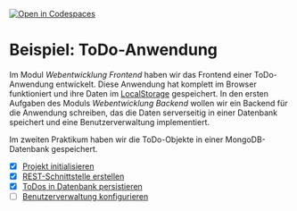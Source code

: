 [![Open in Codespaces](https://classroom.github.com/assets/launch-codespace-f4981d0f882b2a3f0472912d15f9806d57e124e0fc890972558857b51b24a6f9.svg)](https://classroom.github.com/open-in-codespaces?assignment_repo_id=10626105)
# Beispiel: ToDo-Anwendung

Im Modul *Webentwicklung Frontend* haben wir das Frontend einer ToDo-Anwendung entwickelt. Diese Anwendung hat komplett im Browser funktioniert und ihre
Daten im [LocalStorage](https://developer.mozilla.org/en-US/docs/Web/API/Window/localStorage) gespeichert.
In den ersten Aufgaben des Moduls *Webentwicklung Backend* wollen wir ein Backend für die Anwendung schreiben, das die Daten serverseitig in einer
Datenbank speichert und eine Benutzerverwaltung implementiert.

Im zweiten Praktikum haben wir die ToDo-Objekte in einer MongoDB-Datenbank gespeichert.

- [x] [Projekt initialisieren](backend/exercise0.md)
- [x] [REST-Schnittstelle erstellen](backend/exercise1.md)
- [x] [ToDos in Datenbank persistieren](backend/exercise2.md)
- [ ] [Benutzerverwaltung konfigurieren](backend/exercise3.md)
